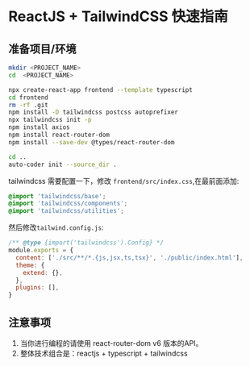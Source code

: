 # ReactJS + TailwindCSS 快速指南

## 准备项目/环境

```bash
mkdir <PROJECT_NAME>
cd  <PROJECT_NAME>

npx create-react-app frontend --template typescript
cd frontend
rm -rf .git
npm install -D tailwindcss postcss autoprefixer
npx tailwindcss init -p
npm install axios
npm install react-router-dom
npm install --save-dev @types/react-router-dom

cd ..
auto-coder init --source_dir .
```

tailwindcss 需要配置一下，修改 `frontend/src/index.css`,在最前面添加:

```css
@import 'tailwindcss/base';
@import 'tailwindcss/components';
@import 'tailwindcss/utilities';
```

然后修改`tailwind.config.js`:

```javascript
/** @type {import('tailwindcss').Config} */
module.exports = {  
  content: ['./src/**/*.{js,jsx,ts,tsx}', './public/index.html'],
  theme: {
    extend: {},
  },
  plugins: [],
}
```

## 注意事项

1. 当你进行编程的请使用 react-router-dom v6 版本的API。
2. 整体技术组合是：reactjs + typescript + tailwindcss

